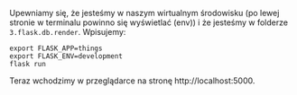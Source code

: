 Upewniamy się, że jesteśmy w naszym wirtualnym środowisku (po lewej stronie w terminalu powinno się wyświetlać (env)) i że jesteśmy w folderze `3.flask.db.render`. Wpisujemy:

```
export FLASK_APP=things
export FLASK_ENV=development
flask run
```

Teraz wchodzimy w przeglądarce na stronę http://localhost:5000.

